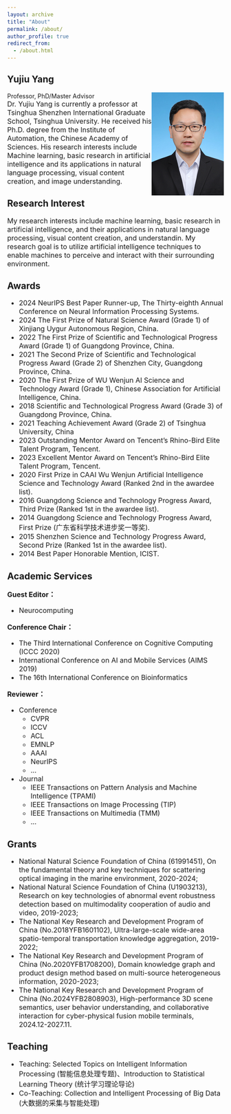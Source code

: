 ```yaml
---
layout: archive
title: "About"
permalink: /about/
author_profile: true
redirect_from:
  - /about.html
---
```


Yujiu Yang
------
<img src="../images/Team Leader.png" width="168" height="240" div align=right>
Professor, PhD/Master Advisor
<div style="font-size:16px;">
Dr. Yujiu Yang is currently a professor at Tsinghua Shenzhen International Graduate School, Tsinghua University. He received his Ph.D. degree from the Institute of Automation, the Chinese Academy of Sciences. His research interests include Machine learning, basic research in artificial intelligence and its applications in natural language processing, visual content creation, and image understanding.
</div>

Research Interest
------
<div style="font-size:16px;">
My research interests include machine learning, basic research in artificial intelligence, and their applications in natural language processing, visual content creation, and understandin. My research goal is to utilize artificial intelligence techniques to enable machines to perceive and interact with their surrounding environment.
</div>

Awards
------
<div style="font-size:16px;">
  <ul>
    <li>2024 NeurIPS Best Paper Runner-up, The Thirty-eighth Annual Conference on Neural Information Processing Systems.</li>
    <li>2024 The First Prize of Natural Science Award (Grade 1) of Xinjiang Uygur Autonomous Region, China.</li>
    <li>2022 The First Prize of Scientific and Technological Progress Award (Grade 1) of Guangdong Province, China.</li>
    <li>2021 The Second Prize of Scientific and Technological Progress Award (Grade 2) of Shenzhen City, Guangdong Province, China.</li>
    <li>2020 The First Prize of WU Wenjun AI Science and Technology Award (Grade 1), Chinese Association for Artificial Intelligence, China.</li>
    <li>2018 Scientific and Technological Progress Award (Grade 3) of Guangdong Province, China.</li>
    <li>2021 Teaching Achievement Award (Grade 2) of Tsinghua University, China</li>
    <li>2023 Outstanding Mentor Award on Tencent’s Rhino-Bird Elite Talent Program, Tencent.</li>
    <li>2023 Excellent Mentor Award on Tencent’s Rhino-Bird Elite Talent Program, Tencent.</li>
    <li>2020 First Prize in CAAI Wu Wenjun Artificial Intelligence Science and Technology Award (Ranked 2nd in the awardee list).</li>
    <li>2016 Guangdong Science and Technology Progress Award, Third Prize (Ranked 1st in the awardee list).</li>
    <li>2014 Guangdong Science and Technology Progress Award, First Prize (广东省科学技术进步奖一等奖).</li>
    <li>2015 Shenzhen Science and Technology Progress Award, Second Prize (Ranked 1st in the awardee list).</li>
    <li>2014 Best Paper Honorable Mention, ICIST.</li>
  </ul>
</div>

Academic Services
------
<div style="font-size:16px;">
  <p><b>Guest Editor：</b></p>
  <ul>
    <li>Neurocomputing</li>
  </ul>

  <p><b>Conference Chair：</b></p>
  <ul>
    <li>The Third International Conference on Cognitive Computing (ICCC 2020)</li>
    <li>International Conference on AI and Mobile Services (AIMS 2019)</li>
    <li>The 16th International Conference on Bioinformatics</li>
  </ul>

  <p><b>Reviewer：</b></p>
  <ul>
    <li>Conference
      <ul>
        <li>CVPR</li>
        <li>ICCV</li>
        <li>ACL</li>
        <li>EMNLP</li>
        <li>AAAI</li>
        <li>NeurIPS</li>
        <li>...</li>
      </ul>
    </li>
    <li>Journal
      <ul>
        <li>IEEE Transactions on Pattern Analysis and Machine Intelligence (TPAMI)</li>
        <li>IEEE Transactions on Image Processing (TIP)</li>
        <li>IEEE Transactions on Multimedia (TMM)</li>
        <li>...</li>
      </ul>
    </li>
  </ul>
</div>


Grants
------
<div style="font-size:16px;">
  <ul>
    <li>National Natural Science Foundation of China (61991451), On the fundamental theory and key techniques for scattering optical imaging in the marine environment, 2020-2024;</li>
    <li>National Natural Science Foundation of China (U1903213), Research on key technologies of abnormal event robustness detection based on multimodality cooperation of audio and video, 2019-2023;</li>
    <li>The National Key Research and Development Program of China (No.2018YFB1601102), Ultra-large-scale wide-area spatio-temporal transportation knowledge aggregation, 2019-2022;</li>
    <li>The National Key Research and Development Program of China (No.2020YFB1708200), Domain knowledge graph and product design method based on multi-source heterogeneous information, 2020-2023;</li>
    <li>The National Key Research and Development Program of China (No.2024YFB2808903), High-performance 3D scene semantics, user behavior understanding, and collaborative interaction for cyber-physical fusion mobile terminals, 2024.12-2027.11.</li>
  </ul>
</div>


Teaching
------
<div style="font-size:16px;">
  <ul>
      <li>Teaching: Selected Topics on Intelligent Information Processing (智能信息处理专题)、Introduction to Statistical Learning Theory (统计学习理论导论)</li>
      <li>Co-Teaching: Collection and Intelligent Processing of Big Data (大数据的采集与智能处理)</li>
  </ul>
</div>